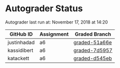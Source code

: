 # Autograder Status
Autograder last run at: November 17, 2018 at 14:20

| GitHub ID | Assignment | Graded Branch |
|-----------|------------|---------------|
| justinhadad | a6 | [graded-51a66e](https://github.com/Fall2018COMP401-001/a6-justinhadad/tree/graded-51a66e) | 
| kassidibert | a6 | [graded-7d5957](https://github.com/Fall2018COMP401-001/a6-kassidibert/tree/graded-7d5957) | 
| katackett | a6 | [graded-d545eb](https://github.com/Fall2018COMP401-001/a6-katackett/tree/graded-d545eb) | 
